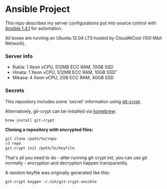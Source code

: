 Ansible Project
===============

This repo describes my server configurations put into source control with [Ansible 1.4.1](http://www.ansible.com/home) for automation.

All boxes are running on Ubuntu 12.04 LTS hosted by CloudAtCost (100 Mbit Network).

### Server info

* Rukia: 1 Xeon vCPU, 512MB ECC RAM, 10GB SSD
* Hinata: 1 Xeon vCPU, 512MB ECC RAM, 10GB SSD˚
* Mikasa: 4 Xeon vCPU, 2GB ECC RAM, 40GB SSD


### Secrets

This repository includes some 'secret' information using [git-crypt](https://www.agwa.name/projects/git-crypt/).

Alternatively, git-crypt can be installed via [homebrew](http://brew.sh):

```bash
brew install git-crypt
```

**Cloning a repository with encrypted files:**

```bash
git clone /path/to/repo
cd repo
git-crypt init /path/to/keyfile
```

That's all you need to do - after running git-crypt init, you can use git normally - encryption and decryption happen transparently.

A random keyfile was originally generated like this:

`git-crypt keygen ~/.ssh/git-crypt-ansible`
